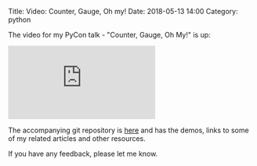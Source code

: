 Title: Video: Counter, Gauge, Oh my!
Date: 2018-05-13 14:00
Category: python

The video for my PyCon talk - "Counter, Gauge, Oh My!" is up:

<div class="youtube youtube-16x9">
<iframe src="https://www.youtube.com/embed/R4kMwckrUlg" allowfullscreen seamless frameBorder="0"></iframe>
</div>

The accompanying git repository is [here](https://github.com/amitsaha/python-monitoring-talk#slides) and has
the demos, links to some of my related articles and other resources.

If you have any feedback, please let me know.
